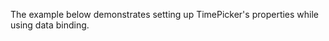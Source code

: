 The example below demonstrates setting up TimePicker's properties while using data binding.

<snippet id='binding-timepicker-xml'/>
<snippet id='time-picker-binding-code'/>
<snippet id='time-picker-binding-code-ts'/>
